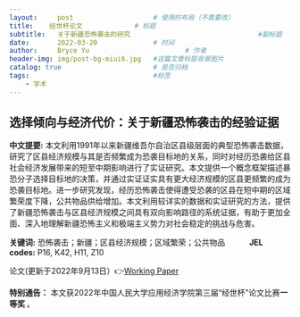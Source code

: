 ```yaml
---
layout:     post   				    # 使用的布局（不需要改）
title:    经世杯论文				# 标题 
subtitle:   关于新疆恐怖袭击的研究                                #副标题
date:       2022-03-20				# 时间
author:     Bryce Yu 						# 作者
header-img: img/post-bg-miui6.jpg 	#这篇文章标题背景图片
catalog: true 						# 是否归档
tags:								#标签
    - 学术
---
```


## 选择倾向与经济代价：关于新疆恐怖袭击的经验证据

<strong>中文提要:</strong> 本文利用1991年以来新疆维吾尔自治区县级层面的典型恐怖袭击数据，研究了区县经济规模与其是否频繁成为恐袭目标地的关系，同时对经历恐袭给区县社会经济发展带来的短至中期影响进行了实证研究。本文提供一个概念框架描述暴恐分子选择目标地的决策，并通过实证证实具有更大经济规模的区县更频繁的成为恐袭目标地。进一步研究发现，经历恐怖袭击使得遭受恐袭的区县在短中期的区域繁荣度下降，公共物品供给增加。本文利用较详实的数据和实证研究的方法，提供了新疆恐怖袭击与区县经济规模之间具有双向影响路径的系统证据，有助于更加全面、深入地理解新疆恐怖主义和极端主义势力对社会稳定的挑战与危害。

<strong>关键词:</strong> 恐怖袭击；新疆；区县经济规模；区域繁荣；公共物品  &nbsp; &nbsp; &nbsp; &nbsp; &nbsp; <strong>JEL codes:</strong>  P16, K42, H11, Z10  

论文(更新于2022年9月13日）👉[Working Paper](https://pan.baidu.com/s/16wqphDhDxaXFxPl9lQvq-Q?pwd=re38)

<strong>特别通告：</strong> 本文获2022年中国人民大学应用经济学院第三届“经世杯”论文比赛<strong>一等奖 </strong> 。
